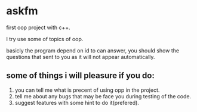 # askfm
first oop project with c++.

I try use some of topics of oop.

basicly the program depend on id to can answer, you should show the questions that sent to you as it will not appear automatically.

## some of things i will pleasure if you do:
1. you can tell me what is precent of using opp in the project.
2. tell me about any bugs that may be face you during testing of the code.
3. suggest features with some hint to do it(prefered).
